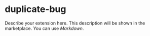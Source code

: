 # duplicate-bug #

Describe your extension here. This description will be shown in the marketplace. You can use *Markdown*.